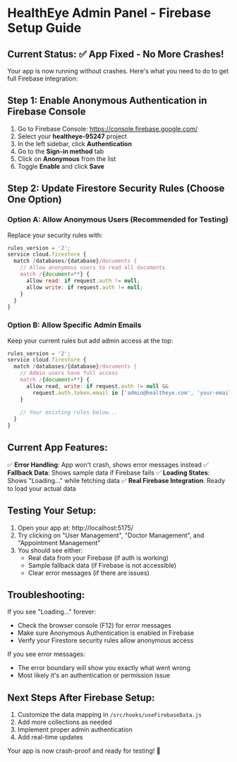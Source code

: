 # HealthEye Admin Panel - Firebase Setup Guide

## Current Status: ✅ App Fixed - No More Crashes!

Your app is now running without crashes. Here's what you need to do to get full Firebase integration:

## Step 1: Enable Anonymous Authentication in Firebase Console

1. Go to Firebase Console: https://console.firebase.google.com/
2. Select your **healtheye-95247** project
3. In the left sidebar, click **Authentication**
4. Go to the **Sign-in method** tab
5. Click on **Anonymous** from the list
6. Toggle **Enable** and click **Save**

## Step 2: Update Firestore Security Rules (Choose One Option)

### Option A: Allow Anonymous Users (Recommended for Testing)
Replace your security rules with:

```javascript
rules_version = '2';
service cloud.firestore {
  match /databases/{database}/documents {
    // Allow anonymous users to read all documents
    match /{document=**} {
      allow read: if request.auth != null;
      allow write: if request.auth != null;
    }
  }
}
```

### Option B: Allow Specific Admin Emails
Keep your current rules but add admin access at the top:

```javascript
rules_version = '2';
service cloud.firestore {
  match /databases/{database}/documents {
    // Admin users have full access
    match /{document=**} {
      allow read, write: if request.auth != null && 
        request.auth.token.email in ['admin@healtheye.com', 'your-email@gmail.com'];
    }
    
    // Your existing rules below...
  }
}
```

## Current App Features:

✅ **Error Handling**: App won't crash, shows error messages instead
✅ **Fallback Data**: Shows sample data if Firebase fails
✅ **Loading States**: Shows "Loading..." while fetching data
✅ **Real Firebase Integration**: Ready to load your actual data

## Testing Your Setup:

1. Open your app at: http://localhost:5175/
2. Try clicking on "User Management", "Doctor Management", and "Appointment Management"
3. You should see either:
   - Real data from your Firebase (if auth is working)
   - Sample fallback data (if Firebase is not accessible)
   - Clear error messages (if there are issues)

## Troubleshooting:

If you see "Loading..." forever:
- Check the browser console (F12) for error messages
- Make sure Anonymous Authentication is enabled in Firebase
- Verify your Firestore security rules allow anonymous access

If you see error messages:
- The error boundary will show you exactly what went wrong
- Most likely it's an authentication or permission issue

## Next Steps After Firebase Setup:

1. Customize the data mapping in `/src/hooks/useFirebaseData.js`
2. Add more collections as needed
3. Implement proper admin authentication
4. Add real-time updates

Your app is now crash-proof and ready for testing! 🎉